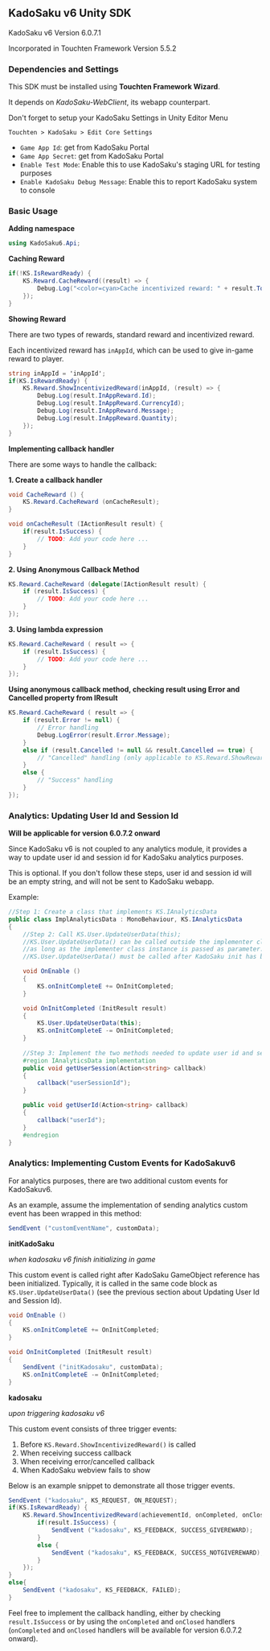 ## KadoSaku v6 Unity SDK

KadoSaku v6 Version 6.0.7.1

Incorporated in Touchten Framework Version 5.5.2

### Dependencies and Settings

This SDK must be installed using **Touchten Framework Wizard**.

It depends on *KadoSaku-WebClient*, its webapp counterpart.

Don't forget to setup your KadoSaku Settings in Unity Editor Menu

`Touchten > KadoSaku > Edit Core Settings`

- `Game App Id`: get from KadoSaku Portal
- `Game App Secret`: get from KadoSaku Portal
- `Enable Test Mode`: Enable this to use KadoSaku's staging URL for testing purposes
- `Enable KadoSaku Debug Message`: Enable this to report KadoSaku system to console

### Basic Usage

**Adding namespace**
```csharp
using KadoSaku6.Api;
```

**Caching Reward**
```csharp
if(!KS.IsRewardReady) {
    KS.Reward.CacheReward((result) => {
        Debug.Log("<color=cyan>Cache incentivized reward: " + result.ToString() + "</color>");
    });   
} 
```

**Showing Reward**

There are two types of rewards, standard reward and incentivized reward.

Each incentivized reward has `inAppId`, which can be used to give in-game reward to player.
```csharp
string inAppId = 'inAppId';
if(KS.IsRewardReady) {
    KS.Reward.ShowIncentivizedReward(inAppId, (result) => {
        Debug.Log(result.InAppReward.Id);
        Debug.Log(result.InAppReward.CurrencyId);
        Debug.Log(result.InAppReward.Message);
        Debug.Log(result.InAppReward.Quantity);
    }); 
}
```

**Implementing callback handler**

There are some ways to handle the callback:

**1. Create a callback handler**
```csharp
void CacheReward () {
    KS.Reward.CacheReward (onCacheResult);
}

void onCacheResult (IActionResult result) {
    if(result.IsSuccess) {
        // TODO: Add your code here ...
    }
}

```

**2. Using Anonymous Callback Method**
```csharp
KS.Reward.CacheReward (delegate(IActionResult result) {
    if (result.IsSuccess) {
        // TODO: Add your code here ...
    }
});
```

**3. Using lambda expression**

```csharp
KS.Reward.CacheReward ( result => {
    if (result.IsSuccess) {
        // TODO: Add your code here ...
    }
});
```

**Using anonymous callback method, checking result using Error and Cancelled property from IResult**

```csharp
KS.Reward.CacheReward ( result => {
    if (result.Error != null) {
        // Error handling
        Debug.LogError(result.Error.Message);
    }
    else if (result.Cancelled != null && result.Cancelled == true) {
        // "Cancelled" handling (only applicable to KS.Reward.ShowReward() and KS.Reward.ShowIncentivizedReward() )
    }
    else {
        // "Success" handling
    }
});
```

### Analytics: Updating User Id and Session Id

**Will be applicable for version 6.0.7.2 onward**

Since KadoSaku v6 is not coupled to any analytics module, it provides a way to update user id and session id for KadoSaku analytics purposes.

This is optional. If you don't follow these steps, user id and session id will be an empty string, and will not be sent to KadoSaku webapp.

Example:

```csharp
//Step 1: Create a class that implements KS.IAnalyticsData
public class ImplAnalyticsData : MonoBehaviour, KS.IAnalyticsData
{
    //Step 2: Call KS.User.UpdateUserData(this);
    //KS.User.UpdateUserData() can be called outside the implementer class,
    //as long as the implementer class instance is passed as parameter.
    //KS.User.UpdateUserData() must be called after KadoSaku init has been completed.

    void OnEnable ()
    {
        KS.onInitCompleteE += OnInitCompleted;
    }

    void OnInitCompleted (InitResult result)
    {
        KS.User.UpdateUserData(this);
        KS.onInitCompleteE -= OnInitCompleted;
    }
    
    //Step 3: Implement the two methods needed to update user id and session id
    #region IAnalyticsData implementation
    public void getUserSession(Action<string> callback)
    {
        callback("userSessionId");
    }

    public void getUserId(Action<string> callback)
    {
        callback("userId");
    }
    #endregion
}
```
### Analytics: Implementing Custom Events for KadoSakuv6

For analytics purposes, there are two additional custom events for KadoSakuv6.

As an example, assume the implementation of sending analytics custom event has been wrapped in this method:

```csharp
SendEvent ("customEventName", customData);
```

**initKadoSaku**

*when kadosaku v6 finish initializing in game*

This custom event is called right after KadoSaku GameObject reference has been initialized. Typically, it is called in the same code block as `KS.User.UpdateUserData()` (see the previous section about Updating User Id and Session Id).
```csharp
void OnEnable ()
{
    KS.onInitCompleteE += OnInitCompleted;
}

void OnInitCompleted (InitResult result)
{
    SendEvent ("initKadosaku", customData);
    KS.onInitCompleteE -= OnInitCompleted;
}
```

**kadosaku**

*upon triggering kadosaku v6*

This custom event consists of three trigger events:

1.  Before `KS.Reward.ShowIncentivizedReward()` is called
2.  When receiving success callback
3.  When receiving error/cancelled callback
4.  When KadoSaku webview fails to show

Below is an example snippet to demonstrate all those trigger events.

```csharp
SendEvent ("kadosaku", KS_REQUEST, ON_REQUEST);
if(KS.IsRewardReady) {
    KS.Reward.ShowIncentivizedReward(achievementId, onCompleted, onClosed, (result) => {
        if(result.IsSuccess) {
            SendEvent ("kadosaku", KS_FEEDBACK, SUCCESS_GIVEREWARD);
        }
        else {
            SendEvent ("kadosaku", KS_FEEDBACK, SUCCESS_NOTGIVEREWARD);
        }
    });
}
else{
    SendEvent ("kadosaku", KS_FEEDBACK, FAILED);
}
```

Feel free to implement the callback handling, either by checking `result.IsSuccess` or by using the `onCompleted` and `onClosed` handlers (`onCompleted` and `onClosed` handlers will be available for version 6.0.7.2 onward).